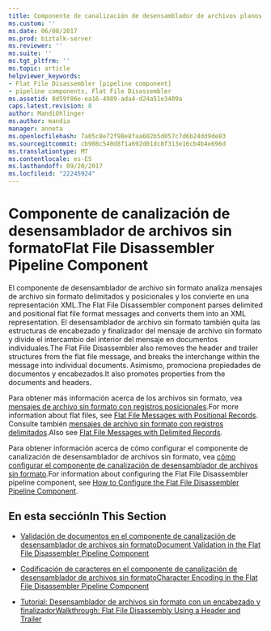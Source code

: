 ```yaml
---
title: Componente de canalización de desensamblador de archivos planos | Documentos de Microsoft
ms.custom: ''
ms.date: 06/08/2017
ms.prod: biztalk-server
ms.reviewer: ''
ms.suite: ''
ms.tgt_pltfrm: ''
ms.topic: article
helpviewer_keywords:
- Flat File Disassembler [pipeline component]
- pipeline components, Flat File Disassembler
ms.assetid: 8d59f86e-ea16-4989-ada4-d24a51e3409a
caps.latest.revision: 8
author: MandiOhlinger
ms.author: mandia
manager: anneta
ms.openlocfilehash: 7a05c8e72f98e8faa602b5d057c7d6b24dd9de83
ms.sourcegitcommit: cb908c540d8f1a692d01dc8f313e16cb4b4e696d
ms.translationtype: MT
ms.contentlocale: es-ES
ms.lasthandoff: 09/20/2017
ms.locfileid: "22245924"
---
```

# <a name="flat-file-disassembler-pipeline-component"></a><span data-ttu-id="d3a39-102">Componente de canalización de desensamblador de archivos sin formato</span><span class="sxs-lookup"><span data-stu-id="d3a39-102">Flat File Disassembler Pipeline Component</span></span>
<span data-ttu-id="d3a39-103">El componente de desensamblador de archivo sin formato analiza mensajes de archivo sin formato delimitados y posicionales y los convierte en una representación XML.</span><span class="sxs-lookup"><span data-stu-id="d3a39-103">The Flat File Disassembler component parses delimited and positional flat file format messages and converts them into an XML representation.</span></span> <span data-ttu-id="d3a39-104">El desensamblador de archivo sin formato también quita las estructuras de encabezado y finalizador del mensaje de archivo sin formato y divide el intercambio del interior del mensaje en documentos individuales.</span><span class="sxs-lookup"><span data-stu-id="d3a39-104">The Flat File Disassembler also removes the header and trailer structures from the flat file message, and breaks the interchange within the message into individual documents.</span></span> <span data-ttu-id="d3a39-105">Asimismo, promociona propiedades de documentos y encabezados.</span><span class="sxs-lookup"><span data-stu-id="d3a39-105">It also promotes properties from the documents and headers.</span></span>  
  
 <span data-ttu-id="d3a39-106">Para obtener más información acerca de los archivos sin formato, vea [mensajes de archivo sin formato con registros posicionales](../core/flat-file-messages-with-positional-records.md).</span><span class="sxs-lookup"><span data-stu-id="d3a39-106">For more information about flat files, see [Flat File Messages with Positional Records](../core/flat-file-messages-with-positional-records.md).</span></span> <span data-ttu-id="d3a39-107">Consulte también [mensajes de archivo sin formato con registros delimitados](../core/flat-file-messages-with-delimited-records.md).</span><span class="sxs-lookup"><span data-stu-id="d3a39-107">Also see [Flat File Messages with Delimited Records](../core/flat-file-messages-with-delimited-records.md).</span></span>  
  
 <span data-ttu-id="d3a39-108">Para obtener información acerca de cómo configurar el componente de canalización de desensamblador de archivos sin formato, vea [cómo configurar el componente de canalización de desensamblador de archivos sin formato](../core/how-to-configure-the-flat-file-disassembler-pipeline-component.md).</span><span class="sxs-lookup"><span data-stu-id="d3a39-108">For information about configuring the Flat File Disassembler pipeline component, see [How to Configure the Flat File Disassembler Pipeline Component](../core/how-to-configure-the-flat-file-disassembler-pipeline-component.md).</span></span>  
  
## <a name="in-this-section"></a><span data-ttu-id="d3a39-109">En esta sección</span><span class="sxs-lookup"><span data-stu-id="d3a39-109">In This Section</span></span>  
  
-   [<span data-ttu-id="d3a39-110">Validación de documentos en el componente de canalización de desensamblador de archivos sin formato</span><span class="sxs-lookup"><span data-stu-id="d3a39-110">Document Validation in the Flat File Disassembler Pipeline Component</span></span>](../core/document-validation-in-the-flat-file-disassembler-pipeline-component.md)  
  
-   [<span data-ttu-id="d3a39-111">Codificación de caracteres en el componente de canalización de desensamblador de archivos sin formato</span><span class="sxs-lookup"><span data-stu-id="d3a39-111">Character Encoding in the Flat File Disassembler Pipeline Component</span></span>](../core/character-encoding-in-the-flat-file-disassembler-pipeline-component.md)  
  
-   [<span data-ttu-id="d3a39-112">Tutorial: Desensamblador de archivos sin formato con un encabezado y finalizador</span><span class="sxs-lookup"><span data-stu-id="d3a39-112">Walkthrough: Flat File Disassembly Using a Header and Trailer</span></span>](../core/walkthrough-flat-file-disassembly-using-a-header-and-trailer.md)